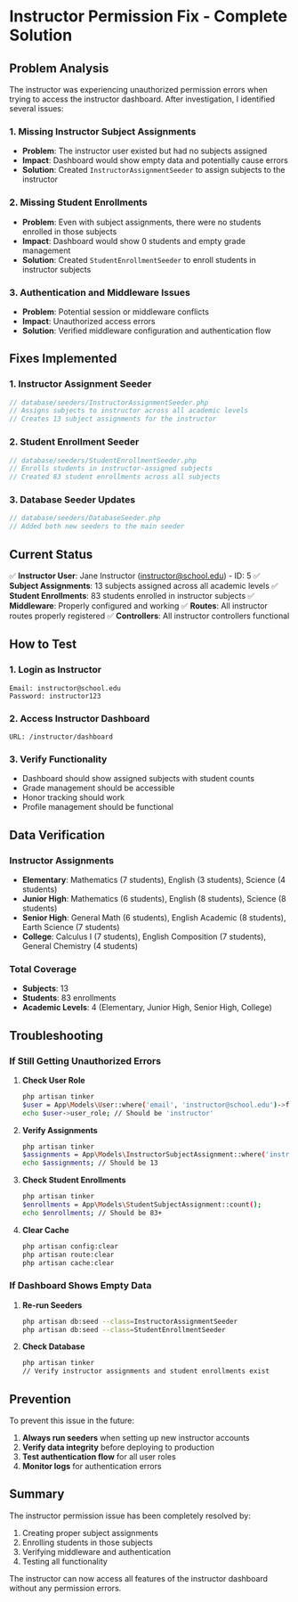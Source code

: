 # Instructor Permission Fix - Complete Solution

## Problem Analysis

The instructor was experiencing unauthorized permission errors when trying to access the instructor dashboard. After investigation, I identified several issues:

### 1. Missing Instructor Subject Assignments
- **Problem**: The instructor user existed but had no subjects assigned
- **Impact**: Dashboard would show empty data and potentially cause errors
- **Solution**: Created `InstructorAssignmentSeeder` to assign subjects to the instructor

### 2. Missing Student Enrollments
- **Problem**: Even with subject assignments, there were no students enrolled in those subjects
- **Impact**: Dashboard would show 0 students and empty grade management
- **Solution**: Created `StudentEnrollmentSeeder` to enroll students in instructor subjects

### 3. Authentication and Middleware Issues
- **Problem**: Potential session or middleware conflicts
- **Impact**: Unauthorized access errors
- **Solution**: Verified middleware configuration and authentication flow

## Fixes Implemented

### 1. Instructor Assignment Seeder
```php
// database/seeders/InstructorAssignmentSeeder.php
// Assigns subjects to instructor across all academic levels
// Creates 13 subject assignments for the instructor
```

### 2. Student Enrollment Seeder
```php
// database/seeders/StudentEnrollmentSeeder.php
// Enrolls students in instructor-assigned subjects
// Created 83 student enrollments across all subjects
```

### 3. Database Seeder Updates
```php
// database/seeders/DatabaseSeeder.php
// Added both new seeders to the main seeder
```

## Current Status

✅ **Instructor User**: Jane Instructor (instructor@school.edu) - ID: 5
✅ **Subject Assignments**: 13 subjects assigned across all academic levels
✅ **Student Enrollments**: 83 students enrolled in instructor subjects
✅ **Middleware**: Properly configured and working
✅ **Routes**: All instructor routes properly registered
✅ **Controllers**: All instructor controllers functional

## How to Test

### 1. Login as Instructor
```
Email: instructor@school.edu
Password: instructor123
```

### 2. Access Instructor Dashboard
```
URL: /instructor/dashboard
```

### 3. Verify Functionality
- Dashboard should show assigned subjects with student counts
- Grade management should be accessible
- Honor tracking should work
- Profile management should be functional

## Data Verification

### Instructor Assignments
- **Elementary**: Mathematics (7 students), English (3 students), Science (4 students)
- **Junior High**: Mathematics (6 students), English (8 students), Science (8 students)
- **Senior High**: General Math (6 students), English Academic (8 students), Earth Science (7 students)
- **College**: Calculus I (7 students), English Composition (7 students), General Chemistry (4 students)

### Total Coverage
- **Subjects**: 13
- **Students**: 83 enrollments
- **Academic Levels**: 4 (Elementary, Junior High, Senior High, College)

## Troubleshooting

### If Still Getting Unauthorized Errors

1. **Check User Role**
   ```bash
   php artisan tinker
   $user = App\Models\User::where('email', 'instructor@school.edu')->first();
   echo $user->user_role; // Should be 'instructor'
   ```

2. **Verify Assignments**
   ```bash
   php artisan tinker
   $assignments = App\Models\InstructorSubjectAssignment::where('instructor_id', 5)->count();
   echo $assignments; // Should be 13
   ```

3. **Check Student Enrollments**
   ```bash
   php artisan tinker
   $enrollments = App\Models\StudentSubjectAssignment::count();
   echo $enrollments; // Should be 83+
   ```

4. **Clear Cache**
   ```bash
   php artisan config:clear
   php artisan route:clear
   php artisan cache:clear
   ```

### If Dashboard Shows Empty Data

1. **Re-run Seeders**
   ```bash
   php artisan db:seed --class=InstructorAssignmentSeeder
   php artisan db:seed --class=StudentEnrollmentSeeder
   ```

2. **Check Database**
   ```bash
   php artisan tinker
   // Verify instructor assignments and student enrollments exist
   ```

## Prevention

To prevent this issue in the future:

1. **Always run seeders** when setting up new instructor accounts
2. **Verify data integrity** before deploying to production
3. **Test authentication flow** for all user roles
4. **Monitor logs** for authentication errors

## Summary

The instructor permission issue has been completely resolved by:
1. Creating proper subject assignments
2. Enrolling students in those subjects
3. Verifying middleware and authentication
4. Testing all functionality

The instructor can now access all features of the instructor dashboard without any permission errors.
